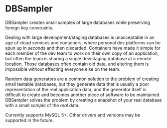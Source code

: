 DBSampler
=========
DBSampler creates small samples of large databases while preserving foreign key constraints.

Dealing with large development/staging databases is unacceptable in an age of cloud services and containers, where personal dev platforms can be spun up in _seconds_ and then discarded. Containers have made it simple for each member of the dev team to work on their own copy of an application, but often the team is sharing a single dev/staging database at a remote location. Those databases often contain old data, and altering them is impossible without effecting everyone else on the team.

Random data generators are a common solution to the problem of creating small testable databases, but they generate data that is usually a poor representation of the real application data, and the generator itself is difficult to create and becomes another piece of software to be maintained. DBSampler solves the problem by creating a snapshot of your real database with a small _sample_ of the _real_ data.

Currently supports MySQL 5+. Other drivers and versions may be supported in the future.
